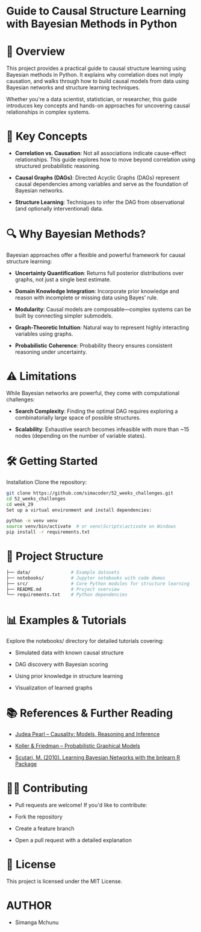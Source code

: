 # Guide to Causal Structure Learning with Bayesian Methods in Python

# 📖 Overview

This project provides a practical guide to causal structure learning using Bayesian methods in Python. It explains why correlation does not imply causation, and walks through how to build causal models from data using Bayesian networks and structure learning techniques.

Whether you're a data scientist, statistician, or researcher, this guide introduces key concepts and hands-on approaches for uncovering causal relationships in complex systems.

# 🧠 Key Concepts
- **Correlation vs. Causation**: Not all associations indicate cause-effect relationships. This guide explores how to move beyond correlation using structured probabilistic reasoning.

- **Causal Graphs (DAGs)**: Directed Acyclic Graphs (DAGs) represent causal dependencies among variables and serve as the foundation of Bayesian networks.

- **Structure Learning**: Techniques to infer the DAG from observational (and optionally interventional) data.

# 🔍 Why Bayesian Methods?

Bayesian approaches offer a flexible and powerful framework for causal structure learning:

- **Uncertainty Quantification**: Returns full posterior distributions over graphs, not just a single best estimate.

- **Domain Knowledge Integration**: Incorporate prior knowledge and reason with incomplete or missing data using Bayes’ rule.

- **Modularity**: Causal models are composable—complex systems can be built by connecting simpler submodels.

- **Graph-Theoretic Intuition**: Natural way to represent highly interacting variables using graphs.

- **Probabilistic Coherence**: Probability theory ensures consistent reasoning under uncertainty.

# ⚠️ Limitations

While Bayesian networks are powerful, they come with computational challenges:

- **Search Complexity**: Finding the optimal DAG requires exploring a combinatorially large space of possible structures.

- **Scalability**: Exhaustive search becomes infeasible with more than ~15 nodes (depending on the number of variable states).

# 🛠️ Getting Started

Installation
Clone the repository:

```bash
git clone https://github.com/simacoder/52_weeks_challenges.git
cd 52_weeks_challenges
cd week_29
Set up a virtual environment and install dependencies:
```

```bash
python -m venv venv
source venv/bin/activate  # or venv\Scripts\activate on Windows
pip install -r requirements.txt
```
# 📂 Project Structure

```bash
├── data/               # Example datasets
├── notebooks/          # Jupyter notebooks with code demos
├── src/                # Core Python modules for structure learning
├── README.md           # Project overview
└── requirements.txt    # Python dependencies
```
# 📊 Examples & Tutorials

Explore the notebooks/ directory for detailed tutorials covering:

- Simulated data with known causal structure

- DAG discovery with Bayesian scoring

- Using prior knowledge in structure learning

- Visualization of learned graphs

# 📚 References & Further Reading

- [Judea Pearl – Causality: Models, Reasoning and Inference](https://bayes.cs.ucla.edu/BOOK-2K/neuberg-review.pdf)

- [Koller & Friedman – Probabilistic Graphical Models](https://mitpress.mit.edu/9780262013192/probabilistic-graphical-models/)

- [Scutari, M. (2010). Learning Bayesian Networks with the bnlearn R Package](https://www.jstatsoft.org/v35/i03/)


# 🧑‍💻 Contributing

- Pull requests are welcome! If you'd like to contribute:

- Fork the repository

- Create a feature branch

- Open a pull request with a detailed explanation

# 📃 License

This project is licensed under the MIT License.



# AUTHOR
- Simanga Mchunu